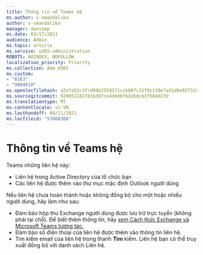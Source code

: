 ```yaml
---
title: Thông tin về Teams hệ
ms.author: v-smandalika
author: v-smandalika
manager: dansimp
ms.date: 03/17/2021
audience: Admin
ms.topic: article
ms.service: o365-administration
ROBOTS: NOINDEX, NOFOLLOW
localization_priority: Priority
ms.collection: Adm_O365
ms.custom:
- "8263"
- "9004610"
ms.openlocfilehash: a2efa52c3fcd90b255d5f1ccbb07c31f9c138e7a31dbe92f318418fb1643601d
ms.sourcegitcommit: 920051182781bd97ce4d4d6fbd268cb37b84d239
ms.translationtype: MT
ms.contentlocale: vi-VN
ms.lasthandoff: 08/11/2021
ms.locfileid: "57868368"
---
```

# <a name="information-about-teams-contacts"></a>Thông tin về Teams hệ

Teams những liên hệ này:

- Liên hệ trong Active Directory của tổ chức bạn
- Các liên hệ được thêm vào thư mục mặc định Outlook người dùng

Nếu liên hệ chưa hoàn thành hoặc không đồng bộ cho một hoặc nhiều người dùng, hãy làm như sau:

- Đảm bảo hộp thư Exchange người dùng được lưu trữ trực tuyến (không phải tại chỗ). Để biết thêm thông tin, hãy [xem Cách thức Exchange và Microsoft Teams tương tác.](https://docs.microsoft.com/microsoftteams/exchange-teams-interact)
- Đảm bảo số điện thoại của liên hệ được thêm vào thông tin liên hệ.
- Tìm kiếm email của liên hệ trong thanh **Tìm** kiếm. Liên hệ bạn có thể truy xuất đồng bộ với danh sách Liên hệ.



